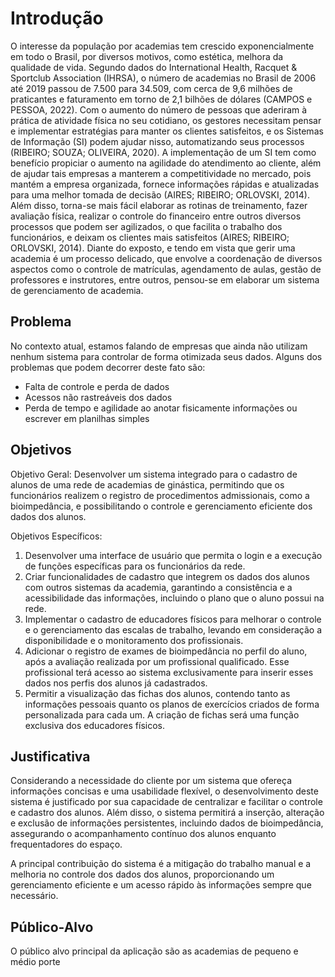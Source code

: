 # Introdução

O interesse da população por academias tem crescido exponencialmente em todo o Brasil, por diversos motivos, como estética, melhora da qualidade de vida. Segundo dados do International Health, Racquet & Sportclub  Association (IHRSA), o número de academias no Brasil de 2006 até 2019 passou de 7.500 para 34.509, com cerca de 9,6 milhões de praticantes e faturamento em torno de 2,1 bilhões de dólares (CAMPOS e PESSOA, 2022).
Com o aumento do número de pessoas que aderiram à prática de atividade física no seu cotidiano, os gestores necessitam pensar e implementar estratégias para manter os clientes satisfeitos, e os Sistemas de Informação (SI) podem ajudar nisso, automatizando seus processos (RIBEIRO; SOUZA; OLIVEIRA, 2020).
A implementação de um SI tem como benefício propiciar o aumento na agilidade do atendimento ao cliente, além de ajudar tais empresas a manterem a competitividade no mercado, pois mantém a empresa organizada, fornece informações rápidas e atualizadas para uma melhor tomada de decisão (AIRES; RIBEIRO; ORLOVSKI, 2014).
Além disso, torna-se mais fácil elaborar as rotinas de treinamento, fazer avaliação física, realizar o controle do financeiro entre outros diversos processos que podem ser agilizados, o que facilita o trabalho dos funcionários, e deixam os clientes mais satisfeitos (AIRES; RIBEIRO; ORLOVSKI, 2014).
Diante do exposto, e tendo em vista que gerir uma academia é um processo delicado, que envolve a coordenação de diversos aspectos como o controle de matrículas, agendamento de aulas, gestão de professores e instrutores, entre outros, pensou-se em elaborar um sistema de gerenciamento de academia.


## Problema

No contexto atual, estamos falando de empresas que ainda não utilizam nenhum sistema para controlar de forma otimizada seus dados. Alguns dos problemas que podem decorrer deste fato são:
- Falta de controle e perda de dados
- Acessos não rastreáveis dos dados
- Perda de tempo e agilidade ao anotar fisicamente informações ou escrever em planilhas simples

## Objetivos

Objetivo Geral:
Desenvolver um sistema integrado para o cadastro de alunos de uma rede de academias de ginástica, permitindo que os funcionários realizem o registro de procedimentos admissionais, como a bioimpedância, e possibilitando o controle e gerenciamento eficiente dos dados dos alunos.

Objetivos Específicos:
1. Desenvolver uma interface de usuário que permita o login e a execução de funções específicas para os funcionários da rede.
2. Criar funcionalidades de cadastro que integrem os dados dos alunos com outros sistemas da academia, garantindo a consistência e a acessibilidade das informações, incluindo o plano que o aluno possui na rede.
3. Implementar o cadastro de educadores físicos para melhorar o controle e o gerenciamento das escalas de trabalho, levando em consideração a disponibilidade e o monitoramento dos profissionais.
4. Adicionar o registro de exames de bioimpedância no perfil do aluno, após a avaliação realizada por um profissional qualificado. Esse profissional terá acesso ao sistema exclusivamente para inserir esses dados nos perfis dos alunos já cadastrados.
5. Permitir a visualização das fichas dos alunos, contendo tanto as informações pessoais quanto os planos de exercícios criados de forma personalizada para cada um. A criação de fichas será uma função exclusiva dos educadores físicos.

## Justificativa

Considerando a necessidade do cliente por um sistema que ofereça informações concisas e uma usabilidade flexível, o desenvolvimento deste sistema é justificado por sua capacidade de centralizar e facilitar o controle e cadastro dos alunos. Além disso, o sistema permitirá a inserção, alteração e exclusão de informações persistentes, incluindo dados de bioimpedância, assegurando o acompanhamento contínuo dos alunos enquanto frequentadores do espaço.

A principal contribuição do sistema é a mitigação do trabalho manual e a melhoria no controle dos dados dos alunos, proporcionando um gerenciamento eficiente e um acesso rápido às informações sempre que necessário.


## Público-Alvo

O público alvo principal da aplicação são as academias de pequeno e médio porte
